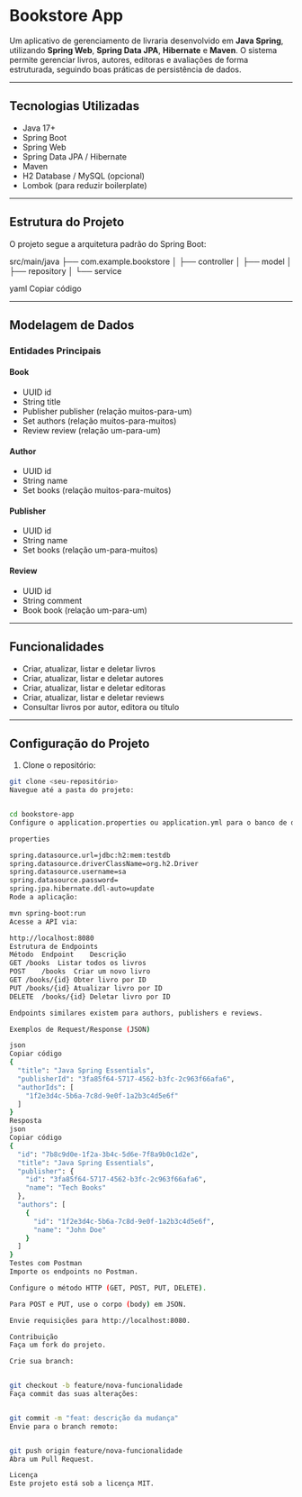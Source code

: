 # Bookstore App

Um aplicativo de gerenciamento de livraria desenvolvido em **Java Spring**, utilizando **Spring Web**, **Spring Data JPA**, **Hibernate** e **Maven**. O sistema permite gerenciar livros, autores, editoras e avaliações de forma estruturada, seguindo boas práticas de persistência de dados.

---

## Tecnologias Utilizadas

- Java 17+
- Spring Boot
- Spring Web
- Spring Data JPA / Hibernate
- Maven
- H2 Database / MySQL (opcional)
- Lombok (para reduzir boilerplate)

---

## Estrutura do Projeto

O projeto segue a arquitetura padrão do Spring Boot:

src/main/java
├── com.example.bookstore
│ ├── controller
│ ├── model
│ ├── repository
│ └── service

yaml
Copiar código

---

## Modelagem de Dados

### Entidades Principais

#### Book
- UUID id  
- String title  
- Publisher publisher (relação muitos-para-um)  
- Set<Author> authors (relação muitos-para-muitos)  
- Review review (relação um-para-um)  

#### Author
- UUID id  
- String name  
- Set<Book> books (relação muitos-para-muitos)  

#### Publisher
- UUID id  
- String name  
- Set<Book> books (relação um-para-muitos)  

#### Review
- UUID id  
- String comment  
- Book book (relação um-para-um)  

---

## Funcionalidades

- Criar, atualizar, listar e deletar livros
- Criar, atualizar, listar e deletar autores
- Criar, atualizar, listar e deletar editoras
- Criar, atualizar, listar e deletar reviews
- Consultar livros por autor, editora ou título

---

## Configuração do Projeto

1. Clone o repositório:
```bash
git clone <seu-repositório>
Navegue até a pasta do projeto:


cd bookstore-app
Configure o application.properties ou application.yml para o banco de dados:

properties

spring.datasource.url=jdbc:h2:mem:testdb
spring.datasource.driverClassName=org.h2.Driver
spring.datasource.username=sa
spring.datasource.password=
spring.jpa.hibernate.ddl-auto=update
Rode a aplicação:

mvn spring-boot:run
Acesse a API via:

http://localhost:8080
Estrutura de Endpoints
Método	Endpoint	Descrição
GET	/books	Listar todos os livros
POST	/books	Criar um novo livro
GET	/books/{id}	Obter livro por ID
PUT	/books/{id}	Atualizar livro por ID
DELETE	/books/{id}	Deletar livro por ID

Endpoints similares existem para authors, publishers e reviews.

Exemplos de Request/Response (JSON)

json
Copiar código
{
  "title": "Java Spring Essentials",
  "publisherId": "3fa85f64-5717-4562-b3fc-2c963f66afa6",
  "authorIds": [
    "1f2e3d4c-5b6a-7c8d-9e0f-1a2b3c4d5e6f"
  ]
}
Resposta
json
Copiar código
{
  "id": "7b8c9d0e-1f2a-3b4c-5d6e-7f8a9b0c1d2e",
  "title": "Java Spring Essentials",
  "publisher": {
    "id": "3fa85f64-5717-4562-b3fc-2c963f66afa6",
    "name": "Tech Books"
  },
  "authors": [
    {
      "id": "1f2e3d4c-5b6a-7c8d-9e0f-1a2b3c4d5e6f",
      "name": "John Doe"
    }
  ]
}
Testes com Postman
Importe os endpoints no Postman.

Configure o método HTTP (GET, POST, PUT, DELETE).

Para POST e PUT, use o corpo (body) em JSON.

Envie requisições para http://localhost:8080.

Contribuição
Faça um fork do projeto.

Crie sua branch:


git checkout -b feature/nova-funcionalidade
Faça commit das suas alterações:


git commit -m "feat: descrição da mudança"
Envie para o branch remoto:


git push origin feature/nova-funcionalidade
Abra um Pull Request.

Licença
Este projeto está sob a licença MIT.

